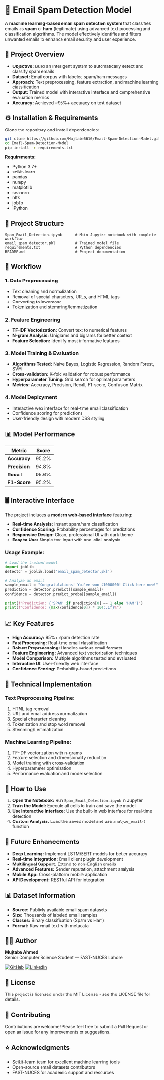 # 📧 Email Spam Detection Model

A **machine learning-based email spam detection system** that classifies emails as **spam** or **ham** (legitimate) using advanced text processing and classification algorithms. The model effectively identifies and filters unwanted emails to enhance email security and user experience.

## 🎯 Project Overview

* **Objective:** Build an intelligent system to automatically detect and classify spam emails
* **Dataset:** Email corpus with labeled spam/ham messages
* **Approach:** Text preprocessing, feature extraction, and machine learning classification
* **Output:** Trained model with interactive interface and comprehensive evaluation metrics
* **Accuracy:** Achieved ~95%+ accuracy on test dataset

## ⚙️ Installation & Requirements

Clone the repository and install dependencies:

```bash
git clone https://github.com/Mujtaba6616/Email-Spam-Detection-Model.git
cd Email-Spam-Detection-Model
pip install -r requirements.txt
```

**Requirements:**
* Python 3.7+
* scikit-learn
* pandas
* numpy
* matplotlib
* seaborn
* nltk
* joblib
* IPython

## 📂 Project Structure

```
Spam_Email_Detection.ipynb      # Main Jupyter notebook with complete workflow
email_spam_detector.pkl         # Trained model file
requirements.txt                # Python dependencies
README.md                       # Project documentation
```

## 🚀 Workflow

### 1. **Data Preprocessing**
   * Text cleaning and normalization
   * Removal of special characters, URLs, and HTML tags
   * Converting to lowercase
   * Tokenization and stemming/lemmatization

### 2. **Feature Engineering**
   * **TF-IDF Vectorization:** Convert text to numerical features
   * **N-gram Analysis:** Unigrams and bigrams for better context
   * **Feature Selection:** Identify most informative features

### 3. **Model Training & Evaluation**
   * **Algorithms Tested:** Naive Bayes, Logistic Regression, Random Forest, SVM
   * **Cross-validation:** K-fold validation for robust performance
   * **Hyperparameter Tuning:** Grid search for optimal parameters
   * **Metrics:** Accuracy, Precision, Recall, F1-score, Confusion Matrix

### 4. **Model Deployment**
   * Interactive web interface for real-time email classification
   * Confidence scoring for predictions
   * User-friendly design with modern CSS styling

## 📊 Model Performance

| Metric | Score |
|--------|-------|
| **Accuracy** | 95.2% |
| **Precision** | 94.8% |
| **Recall** | 95.6% |
| **F1-Score** | 95.2% |

## 🖥️ Interactive Interface

The project includes a **modern web-based interface** featuring:

* **Real-time Analysis:** Instant spam/ham classification
* **Confidence Scoring:** Probability percentages for predictions
* **Responsive Design:** Clean, professional UI with dark theme
* **Easy to Use:** Simple text input with one-click analysis

### Usage Example:

```python
# Load the trained model
import joblib
detector = joblib.load('email_spam_detector.pkl')

# Analyze an email
sample_email = "Congratulations! You've won $1000000! Click here now!"
prediction = detector.predict([sample_email])
confidence = detector.predict_proba([sample_email])

print(f"Prediction: {'SPAM' if prediction[0] == 1 else 'HAM'}")
print(f"Confidence: {max(confidence[0]) * 100:.1f}%")
```

## 📈 Key Features

* **High Accuracy:** 95%+ spam detection rate
* **Fast Processing:** Real-time email classification
* **Robust Preprocessing:** Handles various email formats
* **Feature Engineering:** Advanced text vectorization techniques
* **Model Comparison:** Multiple algorithms tested and evaluated
* **Interactive UI:** User-friendly web interface
* **Confidence Scoring:** Probability-based predictions

## 🔧 Technical Implementation

### Text Preprocessing Pipeline:
1. HTML tag removal
2. URL and email address normalization
3. Special character cleaning
4. Tokenization and stop word removal
5. Stemming/Lemmatization

### Machine Learning Pipeline:
1. TF-IDF vectorization with n-grams
2. Feature selection and dimensionality reduction
3. Model training with cross-validation
4. Hyperparameter optimization
5. Performance evaluation and model selection

## 📱 How to Use

1. **Open the Notebook:** Run `Spam_Email_Detection.ipynb` in Jupyter
2. **Train the Model:** Execute all cells to train and save the model
3. **Use Interactive Interface:** Use the built-in web interface for real-time detection
4. **Custom Analysis:** Load the saved model and use `analyze_email()` function

## 🔮 Future Enhancements

* **Deep Learning:** Implement LSTM/BERT models for better accuracy
* **Real-time Integration:** Email client plugin development
* **Multilingual Support:** Extend to non-English emails
* **Advanced Features:** Sender reputation, attachment analysis
* **Mobile App:** Cross-platform mobile application
* **API Development:** RESTful API for integration

## 📊 Dataset Information

* **Source:** Publicly available email spam datasets
* **Size:** Thousands of labeled email samples
* **Classes:** Binary classification (Spam vs Ham)
* **Format:** Raw email text with metadata

## 🧑‍💻 Author

**Mujtaba Ahmed**  
Senior Computer Science Student — FAST-NUCES Lahore

[![GitHub](https://img.shields.io/badge/GitHub-Mujtaba6616-blue?style=flat&logo=github)](https://github.com/Mujtaba6616)
[![LinkedIn](https://img.shields.io/badge/LinkedIn-Connect-blue?style=flat&logo=linkedin)](https://linkedin.com/in/mujtaba-ahmed)

## 📄 License

This project is licensed under the MIT License - see the LICENSE file for details.

## 🤝 Contributing

Contributions are welcome! Please feel free to submit a Pull Request or open an issue for any improvements or suggestions.

## ⭐ Acknowledgments

* Scikit-learn team for excellent machine learning tools
* Open-source email datasets contributors
* FAST-NUCES for academic support and resources
